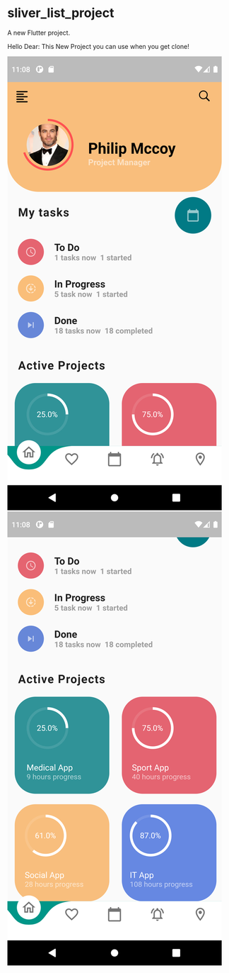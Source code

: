 # sliver_list_project

A new Flutter project.

Hello Dear:
This New Project you can use when you get clone! 

![](assets/screens/screen1.png)
![](assets/screens/screen2.png)